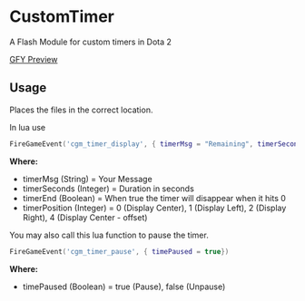 # CustomTimer
A Flash Module for custom timers in Dota 2

[GFY Preview](https://gfycat.com/OfficialCautiousCaimanlizard)

Usage
-----
Places the files in the correct location.

In lua use  
````lua
FireGameEvent('cgm_timer_display', { timerMsg = "Remaining", timerSeconds = 10, timerEnd = true, timerPosition = 0})
````
**Where:**
- timerMsg (String) = Your Message
- timerSeconds (Integer) = Duration in seconds
- timerEnd (Boolean) = When true the timer will disappear when it hits 0
- timerPosition (Integer) = 0 (Display Center), 1 (Display Left), 2 (Display Right), 4 (Display Center - offset)
  
You may also call this lua function to pause the timer.  
```lua
FireGameEvent('cgm_timer_pause', { timePaused = true})
```
  
**Where:**
- timePaused (Boolean) = true (Pause), false (Unpause)
